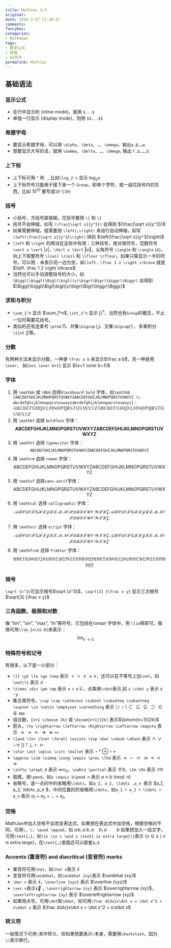 ```yaml
---
title: MathJax 入门
original: 
date: 2018-3-27 17:10:57
comments: 
fancybox: 
categories:
- Markdown
tags:
- 数学公式
- 转载
- md文件
permalink: MathJax
---
```

## 基础语法

### 显示公式

- 在行中显示的 (inline mode)，就用 `$...$ `
- 单独一行显示 (display mode)，则用 `$$...$$`

### 希腊字母

- 要显示希腊字母，可以用 `\alpha, \beta, …, \omega`，输出`α,β,…ω` 
- 想要显示大写的话，就用 `\Gamma, \Delta, …, \Omega`, 输出 `Γ,Δ,…,Ω`

<!--more-->

### 上下标

- 上下标可用 `^` 和 `_`, 比如`\log_2 x` 显示 $\log_2 x$
- 上下标符号只能用于接下来一个 `Group`，即单个字符，或一组花括号内的东西，比如 $10^{10}$ 要写成`10^{10}`

### 括号

- 小括号、方括号直接输，花括号要用 `\{` 和 `\}` 
- 括号不会伸缩，如写 `(\frac{\sqrt x}{y^3})` 会得到 $(\frac{\sqrt x}{y^3})$
- 如果需要伸缩，就需要用 `\left(…\right)` 来进行自动伸缩，如写 `\left(\frac{\sqrt x}{y^3}\right)` 得到 $\left(\frac{\sqrt x}{y^3}\right)$
- `\left` 和 `\right` 的用法在这些中有用：三种括号，绝对值符号，范数符号 `\vert x \vert` $\vert x \vert$，`\Vert x \Vert` $\Vert x \Vert$，尖角符号 `\langle` 和 `\rangle` $\langle x \rangle$，向上下取整符号 `\lceil \rceil` 和 `\lfloor \rfloor`。如果只需显示一半的符号，可以用 `.` 来表示另一边为空，如`\left. \frac 1 2 \right \rbrace` 就是 $\left. \frac 1 2 \right \rbrace$
- 当然也可以手动调整括号的大小，如`\Biggl(\biggl(\Bigl(\bigl((x)\bigr)\Bigr)\biggr)\Biggr)` 会得到 $\Biggl(\biggl(\Bigl(\bigl((x)\bigr)\Bigr)\biggr)\Biggr)$

### 求和与积分

- `\sum_1^n` 显示 $\sum_1^n$, `\int_1^n` 显示 $\int_1^n$，当然也有`Group`的概念，不止一位时需要花括号。 
- 类似的还有连乘号 `\prod` $\prod$、并集`\bigcup` $\bigcup$、交集`\bigcap`$\bigcap$ 、多重积分 `\iint` $\iint$等。

### 分数

有两种方法来显示分数，一种是 `\frac a b` 来显示$\frac a b$，另一种是用 `\over`， 如`{a+1 \over b+1}` 显示 ${a+1 \over b+1}$

### 字体

1. 用 `\mathbb` 或 `\Bbb` 选择`blackboard bold` 字体，如`\mathbb {ABCDEFGHIJKLMNOPQRSTUVWXYZABCDEFGHIJKLMNOPQRSTUVWXYZ \\ abcdefghijklmnopqrstuvwxyzabcdefghijklmnopqrstuvwxyz}：`
    $\mathbb {ABCDEFGHIJKLMNOPQRSTUVWXYZABCDEFGHIJKLMNOPQRSTUVWXYZ}$
2. 用 `\mathbf` 选择 `boldface` 字体：
    $$\mathbf {ABCDEFGHIJKLMNOPQRSTUVWXYZABCDEFGHIJKLMNOPQRSTUVWXYZ}$$
3. 用 `\mathtt` 选择 `typewriter` 字体：
    $$\mathtt {ABCDEFGHIJKLMNOPQRSTUVWXYZABCDEFGHIJKLMNOPQRSTUVWXYZ}$$
4. 用 `\mathrm` 选择 `roman` 字体：
    $$\mathrm {ABCDEFGHIJKLMNOPQRSTUVWXYZABCDEFGHIJKLMNOPQRSTUVWXYZ}$$
5. 用 `\mathsf` 选择`sans-serif`字体：
    $$\mathsf {ABCDEFGHIJKLMNOPQRSTUVWXYZABCDEFGHIJKLMNOPQRSTUVWXYZ}$$
6. 用 `\mathcal` 选择 `calligraphic` 字体：
    $$\mathcal {ABCDEFGHIJKLMNOPQRSTUVWXYZABCDEFGHIJKLMNOPQRSTUVWXYZ}$$
7. 用 `\mathscr` 选择 `script` 字体：
    $$\mathscr {ABCDEFGHIJKLMNOPQRSTUVWXYZABCDEFGHIJKLMNOPQRSTUVWXYZ}$$
8. 用 `\mathfrak` 选择 `Fraktur` 字体：
    $$\mathfrak {ABCDEFGHIJKLMNOPQRSTUVWXYZABCDEFGHIJKLMNOPQRSTUVWXYZ}$$

### 根号

`\sqrt {x^3}`可显示根号$\sqrt {x^3}$，`\sqrt[3] {\frac x y}` 显示三次根号 $\sqrt[3] {\frac x y}$

### 三角函数、极限和对数

像 “lim”, “sin”, “max”, “ln”等符号，已包括在roman 字体中，用 `\lim`等即可，极限可用`\lim_{x\to 0}`来表示：
$$\lim_{x\to 0}$$

### 特殊符号和记号

有很多，以下是一小部分： 

- `\lt \gt \le \ge \neq` 表示 $\lt \gt \le \ge \neq$，还可以在不等号上加`\not`，如 `\not\lt` 表示 $\not\lt$
- `\times \div \pm \mp` 表示 $\times \div \pm \mp$，点乘用`\cdot`表示,如 `x \cdot y` 表示 $x \cdot y$ 
- 集合类符号，`\cup \cap \setminus \subset \subseteq \subsetneq \supset \in \notin \emptyset \varnothing` 表示 $\cup \cap \setminus \subset \subseteq \subsetneq \supset \in \notin \emptyset \varnothing$
- 组合数，`{n+1 \choose 2k}` 或 `\binom{n+1}{2k}` 表示$\binom{n+1}{2k}$
- 箭头，`\to \rightarrow \leftarrow \Rightarrow \Leftarrow \mapsto` 表示 $\to \rightarrow \leftarrow \Rightarrow \Leftarrow \mapsto$ 
- `\land \lor \lnot \forall \exists \top \bot \vdash \vDash` 表示 $\land \lor \lnot \forall \exists \top \bot \vdash \vDash$
- `\star \ast \oplus \circ \bullet` 表示 $\star \ast \oplus \circ \bullet$ 
- `\approx \sim \simeq \cong \equiv \prec \lhd` 表示 $\approx \sim \simeq \cong \equiv \prec \lhd$
- `\infty \aleph_0` 表示 $\infty \aleph_0$，`\nabla \partial` 表示 $\nabla \partial$，`\Im \Re` 表示 $\Im \Re$ 
- 取模，用`\pmod`，如`a \equiv b\pmod n` 表示 $a \equiv b\pmod n$ 
- 省略号，底一点的中的省略用`\ldots`，如`a_1, a_2, \ldots ,a_n `表示 $a_1, a_2, \ldots ,a_n $，中间位置的的省略用`\cdots`，如`a_1 + a_2 + \ldots + a_n` 表示 $a_1 + a_2 + \ldots + a_n$

### 空格

MathJax中加入空格不会改变表达式，如果想在表达式中加空格，根据空格的不同，可用`\, \; \quad \qquad`，如 $a\,b,a\;b,a\quad b,a\qquad b$
如果想加入一段文字，可用`\text{…}`，如`\{x \in s \mid x \text{ is extra large}\}`表示 $\{x \in s \mid x \text{ is extra large}\}$，在`\text{…}`里面还可以嵌套`$…$`

### Accents (重音符) and diacritical (变音符) marks

- 重音符可用`\hat`，如`\hat x`表示 $\hat x$
- 变音符可用`\widehat`，如`\widehat {xy}`表示 $\widehat {xy}$ 
- `\bar x` 表示 $\bar x$，`\overline {xyz}` 表示 $\overline {xyz}$ 
- `\vec x`表示$\vec x$ ，`\overrightarrow {xy}` 表示 $\overrightarrow {xy}$，`\overleftrightarrow {xy}` 表示 $\overleftrightarrow {xy}$
- 如果用点号，可用`\dot`和`\ddot`，如可用`\frac d{dx}x\dot x = \dot x^2 + x\ddot x` 表示 $\frac d{dx}x\dot x = \dot x^2 + x\ddot x$

### 转义符

一般情况下可用`\`来作转义，但如果想要表示`\`本身，需要用`\backslash`，因为`\\`表示换行。
